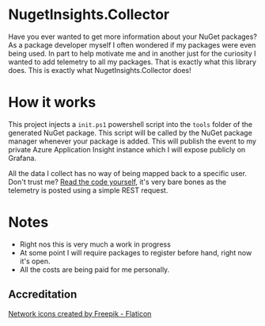 # NugetInsights.Collector 

Have you ever wanted to get more information about your NuGet packages? As a package developer myself I often wondered if my packages were even being used. In part to help motivate me and in another just for the curiosity I wanted to add telemetry to all my packages.  That is exactly what this library does. This is exactly what NugetInsights.Collector does!


# How it works

This project injects a `init.ps1` powershell script into the `tools` folder of the generated NuGet package. This script will be called by the NuGet package manager whenever your package is added. This will publish the event to my private Azure Application Insight instance which I will expose publicly on Grafana. 

All the data I collect has no way of being mapped back to a specific user. Don't trust me? [Read the code yourself](./Content/tools/init.ps1), it's very bare bones as the telemetry is posted using a simple REST request. 


# Notes
* Right nos this is very much a work in progress 
* At some point I will require packages to register before hand, right now it's open.
* All the costs are being paid for me personally. 



## Accreditation 
<a href="https://www.flaticon.com/free-icons/network" title="network icons">Network icons created by Freepik - Flaticon</a>